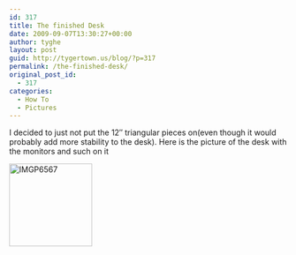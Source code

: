 ```yaml
---
id: 317
title: The finished Desk
date: 2009-09-07T13:30:27+00:00
author: tyghe
layout: post
guid: http://tygertown.us/blog/?p=317
permalink: /the-finished-desk/
original_post_id:
  - 317
categories:
  - How To
  - Pictures
---
```

I decided to just not put the 12&#8243; triangular pieces on(even though it would probably add more stability to the desk). Here is the picture of the desk with the monitors and such on it

[<img class="aligncenter size-thumbnail wp-image-318" title="IMGP6567" src="http://tygertown.us/blog/wp-content/uploads/2009/09/IMGP6567-150x150.jpg" alt="IMGP6567" width="150" height="150" />](http://tygertown.us/blog/wp-content/uploads/2009/09/IMGP6567.jpg)

